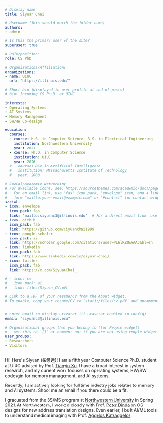 ```yaml
---
# Display name
title: Siyuan Chai

# Username (this should match the folder name)
authors:
- admin

# Is this the primary user of the site?
superuser: true

# Role/position:
role: CS PhD

# Organizations/Affiliations
organizations:
- name: UIUC
  url: "https://illinois.edu/"

# Short bio (displayed in user profile at end of posts)
# bio: Incoming CS Ph.D. at UIUC

interests:
- Operating Systems
- AI Systems
- Memory Management
- SW/HW Co-design

education:
  courses:
  - course: M.S. in Computer Science, B.S. in Electrical Engineering
    institution: Northwestern University
    year: 2021 
  - course: Ph.D. in Computer Science
    institution: UIUC
    year: 2026 
  # - course: BSc in Artificial Intelligence
  #   institution: Massachusetts Institute of Technology
  #   year: 2008

# Social/Academic Networking
# For available icons, see: https://sourcethemes.com/academic/docs/page-builder/#icons
#   For an email link, use "fas" icon pack, "envelope" icon, and a link in the
#   form "mailto:your-email@example.com" or "#contact" for contact widget.
social:
- icon: envelope
  icon_pack: fas
  link: 'mailto:siyuanc3@illinois.edu'  # For a direct email link, use "mailto:test@example.org".
- icon: github
  icon_pack: fab
  link: https://github.com/siyuanchai1999
- icon: google-scholar
  icon_pack: ai
  link: https://scholar.google.com/citations?user=WL6lRZQAAAAJ&hl=en
- icon: linkedin
  icon_pack: fab
  link: https://www.linkedin.com/in/siyuan-chai/
- icon: twitter
  icon_pack: fab
  link: https://x.com/SiyuanChai_

# - icon: cv
#   icon_pack: ai
#   link: files/Siyuan_CV.pdf

# Link to a PDF of your resume/CV from the About widget.
# To enable, copy your resume/CV to `static/files/cv.pdf` and uncomment the lines below.


# Enter email to display Gravatar (if Gravatar enabled in Config)
email: "siyuanc3@illinois.edu"

# Organizational groups that you belong to (for People widget)
#   Set this to `[]` or comment out if you are not using People widget.
user_groups:
- Researchers
- Visitors
---
```


Hi! Here's Siyuan (柴思远)! I am a fifth year Computer Science Ph.D. student at UIUC advised by Prof. [Tianyin Xu](https://tianyin.github.io/). 
I have a broad interest in system research, and my current work focuses on operating systems,  HW/SW codesgin for memory management, and AI systems.

Recently, I am actively looking for full time industry jobs related to memory and AI systems. Shoot me an email if you there could be a fit.
<!-- **I am looking for research/swe intern positions for summer 2024.** -->

<!-- At Northwestern, I worked closely with Prof. [Peter Dinda](http://pdinda.org/) in [Prescience Lab](http://plab.cs.northwestern.edu/). We focused on kernel-level development and operating system designs for new schemes of memory management. I tried out compiler research with Prof.[Simone Campanoni](https://users.cs.northwestern.edu/~simonec/); we worked to enhance compiler to produce parallel code by utilizing loop commutativity. -->
<!-- At Northwestern, I worked closely with Prof. [Peter Dinda](http://pdinda.org/) 
and Prof.[Simone Campanoni](https://users.cs.northwestern.edu/~simonec/) 
on operating system designs for new schemes of memory management
and producing parallel code with compiler. I tried out compiler research with Prof.[Simone Campanoni](https://users.cs.northwestern.edu/~simonec/); we worked to enhance compiler to produce parallel code by utilizing loop commutativity. -->

I graduated from the BS/MS program at [Northwestern University](https://www.northwestern.edu/) in Spring 2021. 
At Northwestern, I worked closely with Prof. [Peter Dinda](http://pdinda.org/) on OS designs for new address translation designs.
Even earlier, I built AI/ML tools to understand medical imaging with Prof. [Aggelos Katsaggelos](https://ivpl.northwestern.edu/people/current-members/aggelos-katsaggelos/).
<!-- Even earlier, I was also part of [Image and Video Processing Lab](https://ivpl.northwestern.edu/) led by Prof. [Aggelos Katsaggelos](https://ivpl.northwestern.edu/people/current-members/aggelos-katsaggelos/). I built AI/ML tools to understand medical imaging. -->

<!-- Before I transferred to Northwestern in 2018, I was in [Washington Univserity in St. Louis](https://wustl.edu/) where I worked with Prof. [Xuan Zhang](https://xzgroup.wustl.edu/people/xuan-silvia-zhang/) on autonomous driving simulation.  -->